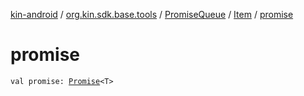 [kin-android](../../../index.md) / [org.kin.sdk.base.tools](../../index.md) / [PromiseQueue](../index.md) / [Item](index.md) / [promise](./promise.md)

# promise

`val promise: `[`Promise`](../../-promise/index.md)`<T>`